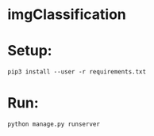 # imgClassification



# Setup:

```shell
pip3 install --user -r requirements.txt
```
# Run:
```shell
python manage.py runserver
```

